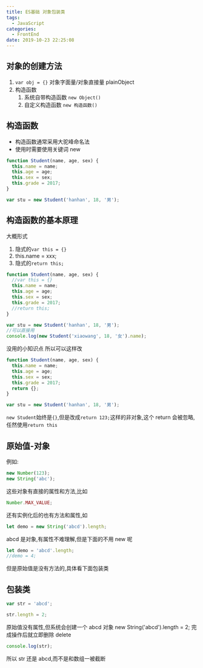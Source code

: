 ```yaml
---
title: ES基础 对象包装类
tags:
  - JavaScript
categories:
  - FrontEnd
date: 2019-10-23 22:25:08
---
```


## 对象的创建方法

1. `var obj = {}` 对象字面量/对象直接量 plainObject
2. 构造函数
   1. 系统自带构造函数 `new Object()`
   2. 自定义构造函数 `new 构造函数()`

## 构造函数

- 构造函数通常采用大驼峰命名法
- 使用时需要使用关键词 new

```javascript
function Student(name, age, sex) {
  this.name = name;
  this.age = age;
  this.sex = sex;
  this.grade = 2017;
}

var stu = new Student('hanhan', 18, '男');
```

## 构造函数的基本原理

大概形式

1. 隐式的`var this = {}`
2. this.name = xxx;
3. 隐式的`return this;`

```javascript
function Student(name, age, sex) {
  //var this = {}
  this.name = name;
  this.age = age;
  this.sex = sex;
  this.grade = 2017;
  //return this;
}

var stu = new Student('hanhan', 18, '男');
//可以直接用
console.log(new Student('xiaowang', 18, '女').name);
```

没用的小知识点
所以可以这样改

```javascript
function Student(name, age, sex) {
  this.name = name;
  this.age = age;
  this.sex = sex;
  this.grade = 2017;
  return {};
}

var stu = new Student('hanhan', 18, '男');
```

`new Student`始终是`{}`,但是改成`return 123;`这样的非对象,这个 return 会被忽略,任然使用`return this`

## 原始值-对象

例如:

```javascript
new Number(123);
new String('abc');
```

这些对象有直接的属性和方法,比如

```javascript
Number.MAX_VALUE;
```

还有实例化后的也有方法和属性,如

```javascript
let demo = new String('abcd').length;
```

abcd 是对象,有属性不难理解,但是下面的不用 new 呢

```javascript
let demo = 'abcd'.length;
//demo = 4;
```

但是原始值是没有方法的,具体看下面包装类

## 包装类

```javascript
var str = 'abcd';
```

```javascript
str.length = 2;
```

原始值没有属性,但系统会创建一个 abcd 对象
new String('abcd').length = 2;
完成操作后就立即删除
delete

```javascript
console.log(str);
```

所以 str 还是 abcd,而不是和数组一被截断
